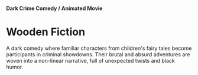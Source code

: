 #### Dark Crime Comedy / Animated Movie

# Wooden Fiction

A dark comedy where familiar characters from children's fairy tales become participants in criminal showdowns. Their brutal and absurd adventures are woven into a non-linear narrative, full of unexpected twists and black humor.